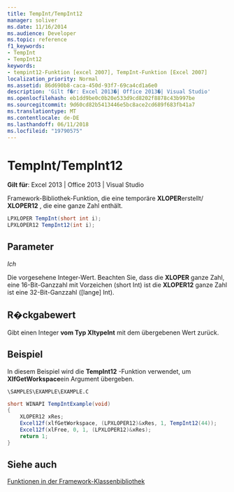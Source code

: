 ```yaml
---
title: TempInt/TempInt12
manager: soliver
ms.date: 11/16/2014
ms.audience: Developer
ms.topic: reference
f1_keywords:
- TempInt
- TempInt12
keywords:
- tempint12-Funktion [excel 2007], TempInt-Funktion [Excel 2007]
localization_priority: Normal
ms.assetid: 86d690b8-caca-450d-93f7-69ca4cd1a6e0
description: 'Gilt f�r: Excel 2013�| Office 2013�| Visual Studio'
ms.openlocfilehash: eb1dd9be0c0b20e533d9cd8202f8878c43b997be
ms.sourcegitcommit: 9d60cd82b5413446e5bc8ace2cd689f683fb41a7
ms.translationtype: MT
ms.contentlocale: de-DE
ms.lasthandoff: 06/11/2018
ms.locfileid: "19790575"
---
```

# <a name="tempinttempint12"></a>TempInt/TempInt12

 **Gilt für**: Excel 2013 | Office 2013 | Visual Studio 
  
Framework-Bibliothek-Funktion, die eine temporäre **XLOPER**erstellt/ **XLOPER12** , die eine ganze Zahl enthält. 
  
```cs
LPXLOPER TempInt(short int i);
LPXLOPER12 TempInt12(int i);
```

## <a name="parameters"></a>Parameter

 _Ich_
  
Die vorgesehene Integer-Wert. Beachten Sie, dass die **XLOPER** ganze Zahl, eine 16-Bit-Ganzzahl mit Vorzeichen (short Int) ist die **XLOPER12** ganze Zahl ist eine 32-Bit-Ganzzahl ([lange] Int). 
  
## <a name="return-value"></a>R�ckgabewert

Gibt einen Integer **vom Typ XltypeInt** mit dem übergebenen Wert zurück. 
  
## <a name="example"></a>Beispiel

In diesem Beispiel wird die **TempInt12** -Funktion verwendet, um **XlfGetWorkspace**ein Argument übergeben.
  
 `\SAMPLES\EXAMPLE\EXAMPLE.C`
  
```cs
short WINAPI TempIntExample(void)
{
    XLOPER12 xRes;
    Excel12f(xlfGetWorkspace, (LPXLOPER12)&xRes, 1, TempInt12(44));
    Excel12f(xlFree, 0, 1, (LPXLOPER12)&xRes);
    return 1;
}
```

## <a name="see-also"></a>Siehe auch



[Funktionen in der Framework-Klassenbibliothek](functions-in-the-framework-library.md)

